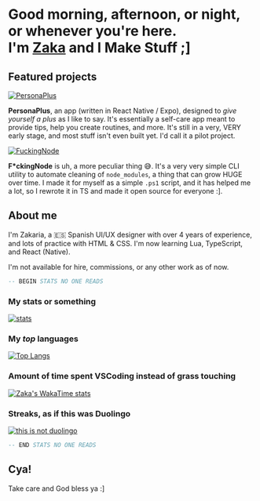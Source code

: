 # Good morning, afternoon, or night, or whenever you're here.<br />I'm [Zaka](https://zakahacecosas.github.io) and I Make Stuff ;]

## Featured projects

[![PersonaPlus][card-personaplus]][repo-personaplus]

**PersonaPlus**, an app (written in React Native / Expo), designed to <i>give yourself a plus</i> as I like to say. It's essentially a self-care app meant to provide tips, help you create routines, and more. It's still in a very, VERY early stage, and most stuff isn't even built yet. I'd call it a pilot project.

[![FuckingNode][card-fuckingnode]][repo-fuckingnode]

**F*ckingNode** is uh, a more peculiar thing 😅. It's a very very simple CLI utility to automate cleaning of `node_modules`, a thing that can grow HUGE over time. I made it for myself as a simple `.ps1` script, and it has helped me a lot, so I rewrote it in TS and made it open source for everyone :].

## About me

I'm Zakaria, a :es: Spanish UI/UX designer with over 4 years of experience, and lots of practice with HTML & CSS. I'm now learning Lua, TypeScript, and React (Native).

I'm not available for hire, commissions, or any other work as of now.

```lua
-- BEGIN STATS NO ONE READS
```

### My stats or something

[![stats](https://github-readme-stats.vercel.app/api?username=ZakaHaceCosas&show_icons=true&theme=github_dark&count_private=true&include_all_commits=true)](https://github.com/anuraghazra/github-readme-stats)

### My _top_ languages

[![Top Langs](https://github-readme-stats.vercel.app/api/top-langs/?username=ZakaHaceCosas&hide_progress=false&theme=gotham&layout=donut&langs_count=10)](https://github.com/ZakaHaceCosas)

### Amount of time spent VSCoding instead of grass touching

[![Zaka's WakaTime stats](https://github-readme-stats.vercel.app/api/wakatime?username=ZakaHaceCosas&layout=compact&theme=github_dark)](https://github.com/anuraghazra/github-readme-stats)

### Streaks, as if this was Duolingo

[![this is not duolingo](https://github-readme-streak-stats.herokuapp.com?user=ZakaHaceCosas&theme=gotham)](https://github-readme-streak-stats.herokuapp.com/demo/)

```lua
-- END STATS NO ONE READS
```

## Cya!

Take care and God bless ya :]

[card-personaplus]: https://github-readme-stats.vercel.app/api/pin/?username=ZakaHaceCosas&repo=personaplus&theme=gotham
[card-fuckingnode]: https://github-readme-stats.vercel.app/api/pin/?username=ZakaHaceCosas&repo=fuckingnode&theme=gotham

[repo-fuckingnode]: https://github.com/ZakaHaceCosas/FuckingNode
[repo-personaplus]: https://github.com/ZakaHaceCosas/personaplus
